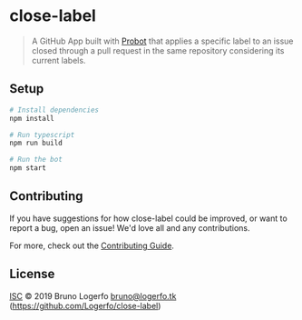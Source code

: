 # close-label

> A GitHub App built with [Probot](https://github.com/probot/probot) that applies a specific label to an issue closed through a pull request in the same repository considering its current labels.

## Setup

```sh
# Install dependencies
npm install

# Run typescript
npm run build

# Run the bot
npm start
```

## Contributing

If you have suggestions for how close-label could be improved, or want to report a bug, open an issue! We'd love all and any contributions.

For more, check out the [Contributing Guide](CONTRIBUTING.md).

## License

[ISC](LICENSE) © 2019 Bruno Logerfo <bruno@logerfo.tk> (https://github.com/Logerfo/close-label)

